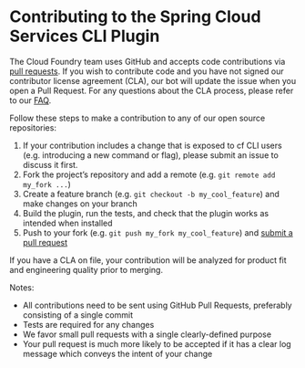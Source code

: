 # Contributing to the Spring Cloud Services CLI Plugin

The Cloud Foundry team uses GitHub and accepts code contributions via
[pull requests](https://help.github.com/articles/using-pull-requests).  If you wish to contribute code and 
you have not signed our contributor license agreement (CLA), our bot will update the issue when you open a Pull Request. 
For any questions about the CLA process, please refer to our [FAQ](https://cla.vmware.com/faq).

Follow these steps to make a contribution to any of our open source repositories:

1. If your contribution includes a change that is exposed to cf CLI users
  (e.g. introducing a new command or flag), please submit an issue
  to discuss it first.
1. Fork the project’s repository and add a remote (e.g. `git remote add my_fork ...`)
1. Create a feature branch (e.g. `git checkout -b my_cool_feature`) and make changes on your branch
1. Build the plugin, run the tests, and check that the plugin works as intended when installed
1. Push to your fork (e.g. `git push my_fork my_cool_feature`) and [submit a pull request](https://help.github.com/articles/creating-a-pull-request)

If you have a CLA on file, your contribution will be analyzed for product fit and engineering quality prior to merging.  

Notes:
* All contributions need to be sent using GitHub Pull Requests, preferably consisting of a single commit
* Tests are required for any changes
* We favor small pull requests with a single clearly-defined purpose  
* Your pull request is much more likely to be accepted if it has a clear log message which conveys the intent of your change
